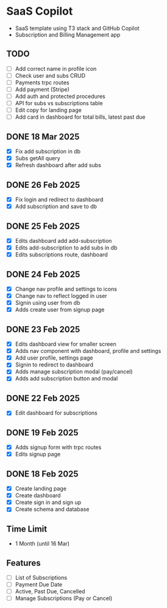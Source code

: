 # SaaS Copilot

- SaaS template using T3 stack and GitHub Copilot
- Subscription and Billing Management app

## TODO
- [ ] Add correct name in profile icon
- [ ] Check user and subs CRUD
- [ ] Payments trpc routes
- [ ] Add payment (Stripe)
- [ ] Add auth and protected procedures
- [ ] API for subs vs subscriptions table
- [ ] Edit copy for landing page
- [ ] Add card in dashboard for total bills, latest past due

## DONE 18 Mar 2025
- [x] Fix add subscription in db
- [x] Subs getAll query
- [x] Refresh dashboard after add subs

## DONE 26 Feb 2025
- [x] Fix login and redirect to dashboard
- [x] Add subscription and save to db

## DONE 25 Feb 2025
- [x] Edits dashboard add add-subscription
- [x] Edits add-subscription to add subs in db
- [x] Edits subscriptions route, dashboard

## DONE 24 Feb 2025
- [x] Change nav profile and settings to icons
- [x] Change nav to reflect logged in user
- [x] Signin using user from db
- [x] Adds create user from signup page

## DONE 23 Feb 2025
- [x] Edits dashboard view for smaller screen
- [x] Adds nav component with dashboard, profile and settings
- [x] Add user profile, settings page
- [x] Signin to redirect to dashboard
- [x] Adds manage subscription modal (pay/cancel)
- [x] Adds add subscription button and modal

## DONE 22 Feb 2025
- [x] Edit dashboard for subscriptions

## DONE 19 Feb 2025
- [x] Adds signup form with trpc routes
- [x] Edits signup page

## DONE 18 Feb 2025
- [x] Create landing page
- [x] Create dashboard
- [x] Create sign in and sign up
- [x] Create schema and database

## Time Limit
- 1 Month (until 16 Mar)

## Features
- [ ] List of Subscriptions
- [ ] Payment Due Date
- [ ] Active, Past Due, Cancelled
- [ ] Manage Subscriptions (Pay or Cancel)
